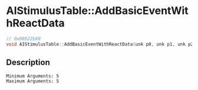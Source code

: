 # AIStimulusTable::AddBasicEventWithReactData
```c
// 0x00522b80
void AIStimulusTable::AddBasicEventWithReactData(unk p0, unk p1, unk p2, unk p3, unk p4)
```
## Description
```
Minimum Arguments: 5
Maximum Arguments: 5
```

